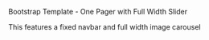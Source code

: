 Bootstrap Template - One Pager with Full Width Slider

This features a fixed navbar and full width image carousel

